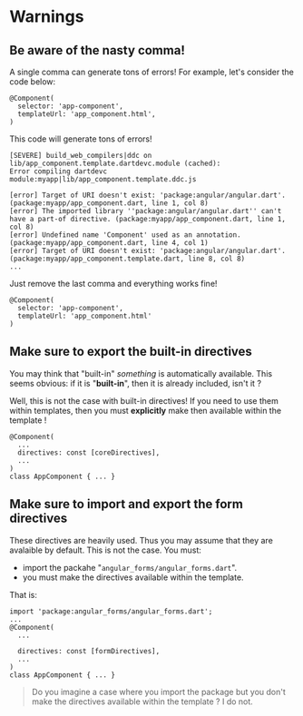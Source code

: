# Warnings

## Be aware of the nasty comma!

A single comma can generate tons of errors! For example, let's consider the code below:


    @Component(
      selector: 'app-component',
      templateUrl: 'app_component.html',
    )

This code will generate tons of errors!

    [SEVERE] build_web_compilers|ddc on lib/app_component.template.dartdevc.module (cached):
    Error compiling dartdevc module:myapp|lib/app_component.template.ddc.js

    [error] Target of URI doesn't exist: 'package:angular/angular.dart'. (package:myapp/app_component.dart, line 1, col 8)
    [error] The imported library ''package:angular/angular.dart'' can't have a part-of directive. (package:myapp/app_component.dart, line 1, col 8)
    [error] Undefined name 'Component' used as an annotation. (package:myapp/app_component.dart, line 4, col 1)
    [error] Target of URI doesn't exist: 'package:angular/angular.dart'. (package:myapp/app_component.template.dart, line 8, col 8)
    ...

Just remove the last comma and everything works fine!

    @Component(
      selector: 'app-component',
      templateUrl: 'app_component.html'
    )

## Make sure to export the built-in directives

You may think that "built-in" _something_ is automatically available. This seems obvious: if it is "**built-in**", then it is already included, isn't it ?

Well, this is not the case with built-in directives! If you need to use them within templates, then you must **explicitly** make then available within the template !

    @Component(
      ...
      directives: const [coreDirectives],
      ...
    )
    class AppComponent { ... }


## Make sure to import and export the form directives

These directives are heavily used. Thus you may assume that they are avalaible by default.
This is not the case. You must:

* import the packahe "`angular_forms/angular_forms.dart`".
* you must make the directives available within the template.

That is:

    import 'package:angular_forms/angular_forms.dart';
    ...
    @Component(
      ...

      directives: const [formDirectives],
      ...
    )
    class AppComponent { ... }

> Do you imagine a case where you import the package but you don't make the directives available within the template ? I do not.

